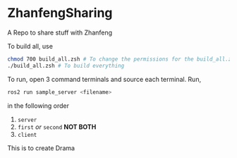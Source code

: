 # ZhanfengSharing
A Repo to share stuff with Zhanfeng


To build all, use
```Bash
chmod 700 build_all.zsh # To change the permissions for the build_all.zsh 
./build_all.zsh # To build everything
```

To run, open 3 command terminals and source each terminal. Run,
```Bash
ros2 run sample_server <filename>
```
in the following order
1. `server`
2. `first` *or* `second` **NOT BOTH**
3. `client`

This is to create Drama
